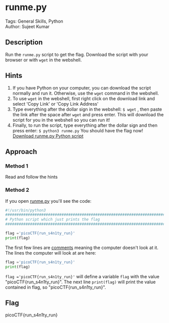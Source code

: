 # runme.py
Tags: General Skills, Python  
Author: Sujeet Kumar
## Description
Run the `runme.py` script to get the flag. Download the script with your browser or with `wget` in the webshell.
## Hints
1. If you have Python on your computer, you can download the script normally and run it. Otherwise, use the `wget` command in the webshell.
1. To use `wget` in the webshell, first right click on the download link and select 'Copy Link' or 'Copy Link Address'
1. Type everything after the dollar sign in the webshell: `$ wget` , then paste the link after the space after `wget` and press enter. This will download the script for you in the webshell so you can run it!
1. Finally, to run the script, type everything after the dollar sign and then press enter: `$ python3 runme.py` You should have the flag now!  
[Download runme.py Python script](./runme.py)
## Approach
### Method 1
Read and follow the hints
### Method 2
If you open [runme.py](./runme.py) you'll see the code:
```python
#!/usr/bin/python3
################################################################################
# Python script which just prints the flag
################################################################################

flag ='picoCTF{run_s4n1ty_run}'
print(flag)
```
The first few lines are [comments](https://en.wikipedia.org/wiki/Comment_(computer_programming)) meaning the computer doesn't look at it. The lines the computer will look at are here:
```python
flag ='picoCTF{run_s4n1ty_run}'
print(flag)
```
`flag ='picoCTF{run_s4n1ty_run}'` will define a variable `flag` with the value "picoCTF{run_s4n1ty_run}". The next line `print(flag)` will print the value contained in flag, so "picoCTF{run_s4n1ty_run}".
## Flag
picoCTF{run_s4n1ty_run}